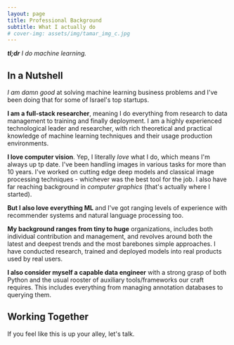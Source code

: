 ```yaml
---
layout: page
title: Professional Background
subtitle: What I actually do
# cover-img: assets/img/tamar_img_c.jpg
---
```


***tl;dr** I do machine learning.*

## In a Nutshell

*I am damn good* at solving machine learning business problems and I've been doing that for some of Israel's top startups.
<!-- (see [Experience]({{ site.baseurl }}/professional/#experience)). -->

**I am a full-stack researcher**, meaning I do everything from research to data management to training and finally deployment. I am a highly experienced technological leader and researcher, with rich theoretical and practical knowledge of machine learning techniques and their usage production environments.

**I love computer vision**. Yep, I literally *love* what I do, which means I'm always up tp date. I've been handling images in various tasks for more than 10 years. I've worked on cutting edge deep models and classical image processing techniques - whichever was the best tool for the job. I also have far reaching background in *computer graphics* (that's actually where I started).

**But I also love everything ML** and I've got ranging levels of experience with recommender systems and natural language processing too.

**My background ranges from tiny to huge** organizations, includes both individual contribution and management, and revolves around both the latest and deepest trends and the most barebones simple approaches. I have conducted research, trained and deployed models into real products used by real users.

**I also consider myself a capable data engineer** with a strong grasp of both Python and the usual rooster of auxiliary tools/frameworks our craft requires. This includes everything from managing annotation databases to querying them.

## Working Together

If you feel like this is up your alley, let's talk.

<!-- ## Experience
\#TODO -->